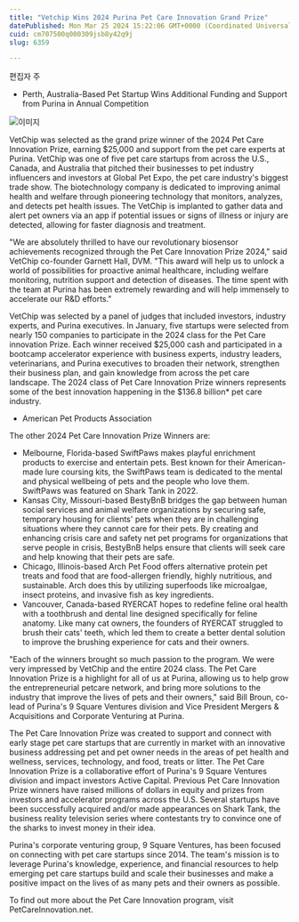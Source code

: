 ```yaml
---
title: "Vetchip Wins 2024 Purina Pet Care Innovation Grand Prize"
datePublished: Mon Mar 25 2024 15:22:06 GMT+0000 (Coordinated Universal Time)
cuid: cm707500q000309jsb8y42q9j
slug: 6359

---
```



편집자 주

- Perth, Australia-Based Pet Startup Wins Additional Funding and Support from Purina in Annual Competition

![이미지](https://cdn.hashnode.com/res/hashnode/image/upload/v1739261075427/693c0923-13fd-4bc6-bb2c-d88902921ca9.jpeg)

VetChip was selected as the grand prize winner of the 2024 Pet Care Innovation Prize, earning $25,000 and support from the pet care experts at Purina. VetChip was one of five pet care startups from across the U.S., Canada, and Australia that pitched their businesses to pet industry influencers and investors at Global Pet Expo, the pet care industry's biggest trade show. The biotechnology company is dedicated to improving animal health and welfare through pioneering technology that monitors, analyzes, and detects pet health issues. The VetChip is implanted to gather data and alert pet owners via an app if potential issues or signs of illness or injury are detected, allowing for faster diagnosis and treatment.

"We are absolutely thrilled to have our revolutionary biosensor achievements recognized through the Pet Care Innovation Prize 2024," said VetChip co-founder Garnett Hall, DVM. "This award will help us to unlock a world of possibilities for proactive animal healthcare, including welfare monitoring, nutrition support and detection of diseases. The time spent with the team at Purina has been extremely rewarding and will help immensely to accelerate our R&D efforts."

VetChip was selected by a panel of judges that included investors, industry experts, and Purina executives. In January, five startups were selected from nearly 150 companies to participate in the 2024 class for the Pet Care innovation Prize. Each winner received $25,000 cash and participated in a bootcamp accelerator experience with business experts, industry leaders, veterinarians, and Purina executives to broaden their network, strengthen their business plan, and gain knowledge from across the pet care landscape. The 2024 class of Pet Care Innovation Prize winners represents some of the best innovation happening in the $136.8 billion* pet care industry.

* American Pet Products Association

The other 2024 Pet Care Innovation Prize Winners are:

- Melbourne, Florida-based SwiftPaws makes playful enrichment products to exercise and entertain pets. Best known for their American-made lure coursing kits, the SwiftPaws team is dedicated to the mental and physical wellbeing of pets and the people who love them. SwiftPaws was featured on Shark Tank in 2022.
- Kansas City, Missouri-based BestyBnB bridges the gap between human social services and animal welfare organizations by securing safe, temporary housing for clients' pets when they are in challenging situations where they cannot care for their pets. By creating and enhancing crisis care and safety net pet programs for organizations that serve people in crisis, BestyBnB helps ensure that clients will seek care and help knowing that their pets are safe.
- Chicago, Illinois-based Arch Pet Food offers alternative protein pet treats and food that are food-allergen friendly, highly nutritious, and sustainable. Arch does this by utilizing superfoods like microalgae, insect proteins, and invasive fish as key ingredients.
- Vancouver, Canada-based RYERCAT hopes to redefine feline oral health with a toothbrush and dental line designed specifically for feline anatomy. Like many cat owners, the founders of RYERCAT struggled to brush their cats' teeth, which led them to create a better dental solution to improve the brushing experience for cats and their owners.

"Each of the winners brought so much passion to the program. We were very impressed by VetChip and the entire 2024 class. The Pet Care Innovation Prize is a highlight for all of us at Purina, allowing us to help grow the entrepreneurial petcare network, and bring more solutions to the industry that improve the lives of pets and their owners," said Bill Broun, co-lead of Purina's 9 Square Ventures division and Vice President Mergers & Acquisitions and Corporate Venturing at Purina.

The Pet Care Innovation Prize was created to support and connect with early stage pet care startups that are currently in market with an innovative business addressing pet and pet owner needs in the areas of pet health and wellness, services, technology, and food, treats or litter. The Pet Care Innovation Prize is a collaborative effort of Purina's 9 Square Ventures division and impact investors Active Capital. Previous Pet Care Innovation Prize winners have raised millions of dollars in equity and prizes from investors and accelerator programs across the U.S. Several startups have been successfully acquired and/or made appearances on Shark Tank, the business reality television series where contestants try to convince one of the sharks to invest money in their idea.

Purina's corporate venturing group, 9 Square Ventures, has been focused on connecting with pet care startups since 2014. The team's mission is to leverage Purina's knowledge, experience, and financial resources to help emerging pet care startups build and scale their businesses and make a positive impact on the lives of as many pets and their owners as possible.

To find out more about the Pet Care Innovation program, visit PetCareInnovation.net.